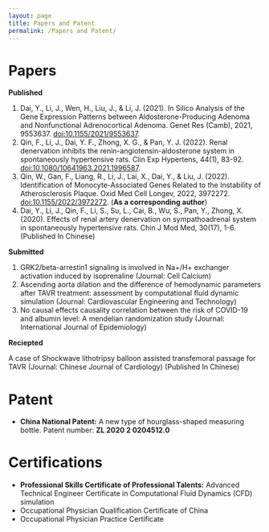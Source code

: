 ```yaml
---
layout: page
title: Papers and Patent
permalink: /Papers and Patent/
---
```

# Papers
**Published**  
1. Dai, Y., Li, J., Wen, H., Liu, J., & Li, J. (2021). In Silico Analysis of the Gene Expression Patterns between Aldosterone-Producing Adenoma and Nonfunctional Adrenocortical Adenoma. Genet Res (Camb), 2021, 9553637. [doi:10.1155/2021/9553637](https://pubmed.ncbi.nlm.nih.gov/34690553/).  
2. Qin, F., Li, J., Dai, Y. F., Zhong, X. G., & Pan, Y. J. (2022). Renal denervation inhibits the renin-angiotensin-aldosterone system in spontaneously hypertensive rats. Clin Exp Hypertens, 44(1), 83-92. [doi:10.1080/10641963.2021.1996587](https://pubmed.ncbi.nlm.nih.gov/34818958/).  
3. Qin, W., Gan, F., Liang, R., Li, J., Lai, X., Dai, Y., & Liu, J. (2022). Identification of Monocyte-Associated Genes Related to the Instability of Atherosclerosis Plaque. Oxid Med Cell Longev, 2022, 3972272. [doi:10.1155/2022/3972272](https://pubmed.ncbi.nlm.nih.gov/36187340/). (**As a corresponding author**)  
4. Dai, Y., Li, J., Qin, F., Li, S., Su, L., Cai, B., Wu, S., Pan, Y., Zhong, X. (2020). Effects of renal artery
denervation on sympathoadrenal system in spontaneously hypertensive rats. Chin J Mod Med, 30(17), 1-6. (Published In Chinese)

**Submitted**  
1. GRK2/beta-arrestin1 signaling is involved in Na+/H+ exchanger activation induced by isoprenaline (Journal: Cell Calcium)  
2. Ascending aorta dilation and the difference of hemodynamic parameters after TAVR treatment: assessment by computational fluid dynamic simulation (Journal: Cardiovascular Engineering and Technology)  
3. No causal effects causality correlation between the risk of COVID-19 and albumin level: A mendelian
randomization study (Journal: International Journal of Epidemiology)

**Reciepted**  

A case of Shockwave lithotripsy balloon assisted transfemoral passage for TAVR (Journal: Chinese Journal of Cardiology) (Published In Chinese)

# Patent
- **China National Patent:** A new type of hourglass-shaped measuring bottle. Patent number: **ZL 2020 2 0204512.0**

# Certifications
- **Professional Skills Certificate of Professional Talents:** Advanced Technical Engineer Certificate in Computational Fluid Dynamics (CFD) simulation
- Occupational Physician Qualification Certificate of China 
- Occupational Physician Practice Certificate



